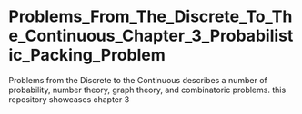 # Problems_From_The_Discrete_To_The_Continuous_Chapter_3_Probabilistic_Packing_Problem
Problems from  the Discrete to  the Continuous describes a number of probability, number theory, graph  theory, and combinatoric problems. this repository showcases chapter 3
